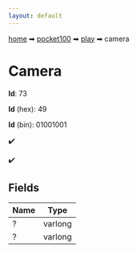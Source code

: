 ```yaml
---
layout: default
---
```


[home](/) ➡ [pocket100](/protocol/pocket100) ➡ [play](/protocol/pocket100/play) ➡ camera

# Camera

**Id**: 73

**Id** (hex): 49

**Id** (bin): 01001001

✔️

✔️

## Fields

Name | Type
---|---
? | varlong
? | varlong

